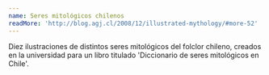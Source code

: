 ```yaml
---
name: Seres mitológicos chilenos
readMore: 'http://blog.agj.cl/2008/12/illustrated-mythology/#more-52'
---
```



Diez ilustraciones de distintos seres mitológicos del folclor chileno, creados en la universidad para un libro titulado 'Diccionario de seres mitológicos en Chile'.
